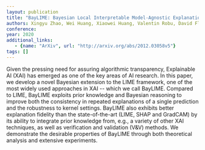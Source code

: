 ```yaml
---
layout: publication
title: "BayLIME: Bayesian Local Interpretable Model-Agnostic Explanations"
authors: Xingyu Zhao, Wei Huang, Xiaowei Huang, Valentin Robu, David Flynn
conference: 
year: 2020
additional_links: 
   - {name: "ArXiv", url: "http://arxiv.org/abs/2012.03058v5"}
tags: []
---
```

Given the pressing need for assuring algorithmic transparency, Explainable AI
(XAI) has emerged as one of the key areas of AI research. In this paper, we
develop a novel Bayesian extension to the LIME framework, one of the most
widely used approaches in XAI -- which we call BayLIME. Compared to LIME,
BayLIME exploits prior knowledge and Bayesian reasoning to improve both the
consistency in repeated explanations of a single prediction and the robustness
to kernel settings. BayLIME also exhibits better explanation fidelity than the
state-of-the-art (LIME, SHAP and GradCAM) by its ability to integrate prior
knowledge from, e.g., a variety of other XAI techniques, as well as
verification and validation (V&V) methods. We demonstrate the desirable
properties of BayLIME through both theoretical analysis and extensive
experiments.
